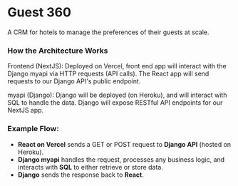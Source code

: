 # Guest 360 #

A CRM for hotels to manage the preferences of their guests at scale.

### How the Architecture Works

Frontend (NextJS): Deployed on Vercel, front end app will interact with the Django myapi via HTTP requests (API calls). The React app will send requests to our Django API's public endpoint.

myapi (Django): Django will be deployed (on Heroku), and will interact with SQL to handle the data. Django will expose RESTful API endpoints for our NextJS app.

### Example Flow:

- **React on Vercel** sends a GET or POST request to **Django API** (hosted on Heroku).
- **Django myapi** handles the request, processes any business logic, and interacts with **SQL** to either retrieve or store data.
- **Django** sends the response back to **React**.
